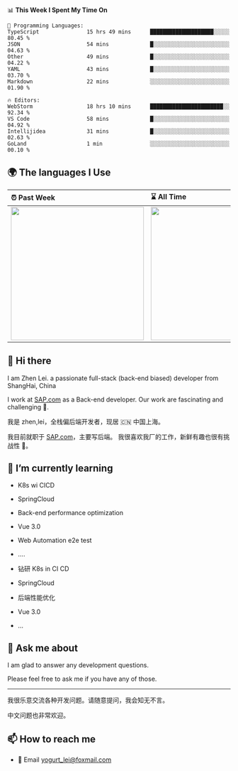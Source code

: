 <!--START_SECTION:waka-->
📊 **This Week I Spent My Time On** 

```text
💬 Programming Languages: 
TypeScript               15 hrs 49 mins      ████████████████████░░░░░   80.45 % 
JSON                     54 mins             █░░░░░░░░░░░░░░░░░░░░░░░░   04.63 % 
Other                    49 mins             █░░░░░░░░░░░░░░░░░░░░░░░░   04.22 % 
YAML                     43 mins             █░░░░░░░░░░░░░░░░░░░░░░░░   03.70 % 
Markdown                 22 mins             ░░░░░░░░░░░░░░░░░░░░░░░░░   01.90 % 

🔥 Editors: 
WebStorm                 18 hrs 10 mins      ███████████████████████░░   92.34 % 
VS Code                  58 mins             █░░░░░░░░░░░░░░░░░░░░░░░░   04.92 % 
Intellijidea             31 mins             █░░░░░░░░░░░░░░░░░░░░░░░░   02.63 % 
GoLand                   1 min               ░░░░░░░░░░░░░░░░░░░░░░░░░   00.10 % 
```


<!--END_SECTION:waka-->


## 🌍 The languages I Use

| ⏰ Past Week                                                                                                                                                  | ⌛️ All Time                                                                                                                                                  |
| :------------------------------------------------------------------------------------------------------------------------------------------------------------ | :------------------------------------------------------------------------------------------------------------------------------------------------------------ |
| <a href="https://wakatime.com/@9a64fd4e-85ff-48a6-a0c1-e09ecd80bab9"> <img src="https://wakatime.com/share/@9a64fd4e-85ff-48a6-a0c1-e09ecd80bab9/5f97c4a7-f918-43db-bace-c48898f1cd61.svg" height="300px"></a> | <a href="https://wakatime.com/@9a64fd4e-85ff-48a6-a0c1-e09ecd80bab9"><img src="https://wakatime.com/share/@9a64fd4e-85ff-48a6-a0c1-e09ecd80bab9/455e730b-0452-4b83-9bc2-fb46e42553a7.svg" height="300px"></a> |

## 👋 Hi there

I am Zhen Lei. a passionate full-stack (back-end biased) developer from ShangHai, China

I work at [SAP.com](https://www.sap.com) as a Back-end developer.
Our work are fascinating and challenging 💪.

我是 zhen,lei，全栈偏后端开发者，现居 🇨🇳 中国上海。

我目前就职于 [SAP.com](https://www.sap.cn)，主要写后端。
我很喜欢我厂的工作，新鲜有趣也很有挑战性 💪。

## 🌱 I’m currently learning

- K8s wi CICD
- SpringCloud
- Back-end performance optimization
- Vue 3.0
- Web Automation e2e test
- ....

- 钻研 K8s in CI CD
- SpringCloud
- 后端性能优化
- Vue 3.0
- ...

## 💬 Ask me about

I am glad to answer any development questions.

Please feel free to ask me if you have any of those.

---

我很乐意交流各种开发问题。请随意提问，我会知无不言。

中文问题也非常欢迎。

## 📫 How to reach me

- 📧 Email [yogurt_lei@foxmail.com](mailto:yogurt_lei@foxmail.com)
